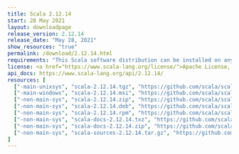 ```yaml
---
title: Scala 2.12.14
start: 28 May 2021
layout: downloadpage
release_version: 2.12.14
release_date: "May 28, 2021"
show_resources: "true"
permalink: /download/2.12.14.html
requirements: "This Scala software distribution can be installed on any Unix-like or Windows system. It requires Java, version 8 or later, which can be downloaded from <a href='https://www.java.com/'>java.com</a>."
license: <a href="https://www.scala-lang.org/license/">Apache License, Version 2.0</a>
api_docs: https://www.scala-lang.org/api/2.12.14/
resources: [
  ["-main-unixsys", "scala-2.12.14.tgz", "https://github.com/scala/scala/releases/download/v2.12.14/scala-2.12.14.tgz", "Mac OS X, Unix, Cygwin", "20.11M"],
  ["-main-windows", "scala-2.12.14.msi", "https://github.com/scala/scala/releases/download/v2.12.14/scala-2.12.14.msi", "Windows (msi installer)", "125.83M"],
  ["-non-main-sys", "scala-2.12.14.zip", "https://github.com/scala/scala/releases/download/v2.12.14/scala-2.12.14.zip", "Windows", "20.15M"],
  ["-non-main-sys", "scala-2.12.14.deb", "https://github.com/scala/scala/releases/download/v2.12.14/scala-2.12.14.deb", "Debian", "146.87M"],
  ["-non-main-sys", "scala-2.12.14.rpm", "https://github.com/scala/scala/releases/download/v2.12.14/scala-2.12.14.rpm", "RPM package", "126.09M"],
  ["-non-main-sys", "scala-docs-2.12.14.txz", "https://github.com/scala/scala/releases/download/v2.12.14/scala-docs-2.12.14.txz", "API docs", "53.68M"],
  ["-non-main-sys", "scala-docs-2.12.14.zip", "https://github.com/scala/scala/releases/download/v2.12.14/scala-docs-2.12.14.zip", "API docs", "108.88M"],
  ["-non-main-sys", "scala-sources-2.12.14.tar.gz", "https://github.com/scala/scala/archive/v2.12.14.tar.gz", "Sources", ""]
]
---
```

